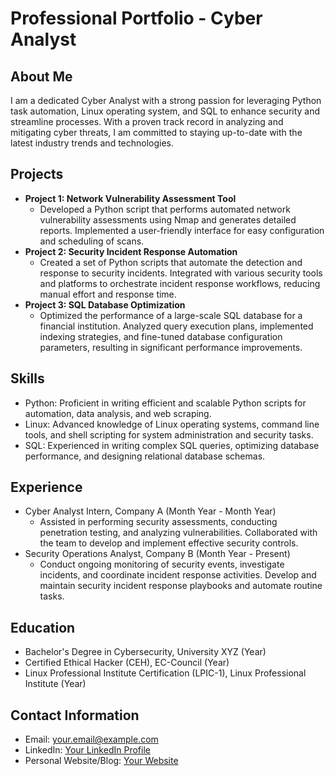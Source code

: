 # Professional Portfolio - Cyber Analyst

## About Me
I am a dedicated Cyber Analyst with a strong passion for leveraging Python task automation, Linux operating system, and SQL to enhance security and streamline processes. With a proven track record in analyzing and mitigating cyber threats, I am committed to staying up-to-date with the latest industry trends and technologies.

## Projects
- **Project 1: Network Vulnerability Assessment Tool**
  - Developed a Python script that performs automated network vulnerability assessments using Nmap and generates detailed reports. Implemented a user-friendly interface for easy configuration and scheduling of scans.
- **Project 2: Security Incident Response Automation**
  - Created a set of Python scripts that automate the detection and response to security incidents. Integrated with various security tools and platforms to orchestrate incident response workflows, reducing manual effort and response time.
- **Project 3: SQL Database Optimization**
  - Optimized the performance of a large-scale SQL database for a financial institution. Analyzed query execution plans, implemented indexing strategies, and fine-tuned database configuration parameters, resulting in significant performance improvements.

## Skills
- Python: Proficient in writing efficient and scalable Python scripts for automation, data analysis, and web scraping.
- Linux: Advanced knowledge of Linux operating systems, command line tools, and shell scripting for system administration and security tasks.
- SQL: Experienced in writing complex SQL queries, optimizing database performance, and designing relational database schemas.

## Experience
- Cyber Analyst Intern, Company A (Month Year - Month Year)
  - Assisted in performing security assessments, conducting penetration testing, and analyzing vulnerabilities. Collaborated with the team to develop and implement effective security controls.
- Security Operations Analyst, Company B (Month Year - Present)
  - Conduct ongoing monitoring of security events, investigate incidents, and coordinate incident response activities. Develop and maintain security incident response playbooks and automate routine tasks.

## Education
- Bachelor's Degree in Cybersecurity, University XYZ (Year)
- Certified Ethical Hacker (CEH), EC-Council (Year)
- Linux Professional Institute Certification (LPIC-1), Linux Professional Institute (Year)

## Contact Information
- Email: your.email@example.com
- LinkedIn: [Your LinkedIn Profile](https://www.linkedin.com/in/your-profile)
- Personal Website/Blog: [Your Website](https://www.yourwebsite.com)
